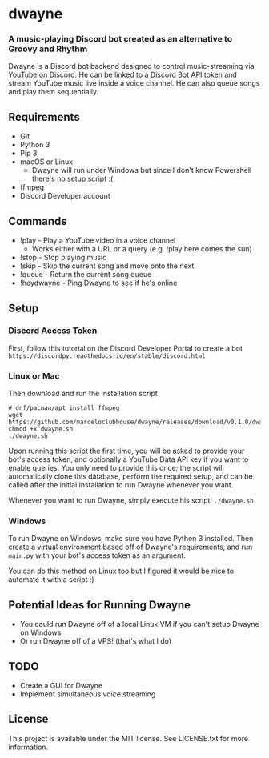# dwayne
### A music-playing Discord bot created as an alternative to Groovy and Rhythm 
Dwayne is a Discord bot backend designed to control music-streaming via YouTube on Discord. He can be linked to a Discord Bot API token and stream YouTube music live inside a voice channel. He can also queue songs and play them sequentially.

## Requirements
* Git
* Python 3
* Pip 3
* macOS or Linux
  * Dwayne will run under Windows but since I don't know Powershell there's no setup script :(
* ffmpeg 
* Discord Developer account

## Commands
* !play - Play a YouTube video in a voice channel
  * Works either with a URL or a query (e.g. !play here comes the sun)
* !stop - Stop playing music
* !skip - Skip the current song and move onto the next
* !queue - Return the current song queue
* !heydwayne - Ping Dwayne to see if he's online

## Setup
### Discord Access Token
First, follow this tutorial on the Discord Developer Portal to create a bot
```https://discordpy.readthedocs.io/en/stable/discord.html```

### Linux or Mac
Then download and run the installation script
```
# dnf/pacman/apt install ffmpeg
wget https://github.com/marceloclubhouse/dwayne/releases/download/v0.1.0/dwayne.sh
chmod +x dwayne.sh
./dwayne.sh
```

Upon running this script the first time, you will be asked to provide your bot's access token, and optionally a
YouTube Data API key if you want to enable queries. 
You only need to provide this once; the script will automatically clone this database, perform the required setup, 
and can be called after the initial installation to run Dwayne whenever you want.

Whenever you want to run Dwayne, simply execute his script! ```./dwayne.sh```

### Windows
To run Dwayne on Windows, make sure you have Python 3 installed. Then
create a virtual environment based off of Dwayne's requirements, and run
```main.py``` with your bot's access token as an argument.

You can do this method on Linux too but I figured it would be nice to automate it with a script :)

## Potential Ideas for Running Dwayne
* You could run Dwayne off of a local Linux VM if you can't setup Dwayne on Windows
* Or run Dwayne off of a VPS! (that's what I do)

## TODO
* Create a GUI for Dwayne
* Implement simultaneous voice streaming

## License
This project is available under the MIT license. See LICENSE.txt for more information.
